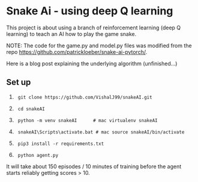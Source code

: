 # Snake Ai - using deep Q learning

This project is about using a branch of reinforcement learning (deep Q learning) to teach an AI how to play the game snake. 

NOTE: The code for the game.py and model.py files was modified from the repo https://github.com/patrickloeber/snake-ai-pytorch/.

Here is a blog post explaining the underlying algorithm (unfinished...)



## Set up
1) 		git clone https://github.com/VishalJ99/snakeAI.git	
2)		cd snakeAI
3) 		python -m venv snakeAI    	# mac virtualenv snakeAI
4)		snakeAI\Scripts\activate.bat # mac source snakeAI/bin/activate 
5)	 	pip3 install -r requirements.txt
6) 		python agent.py

It will take about 150 episodes / 10 minutes of training before the agent starts reliably getting scores > 10.
